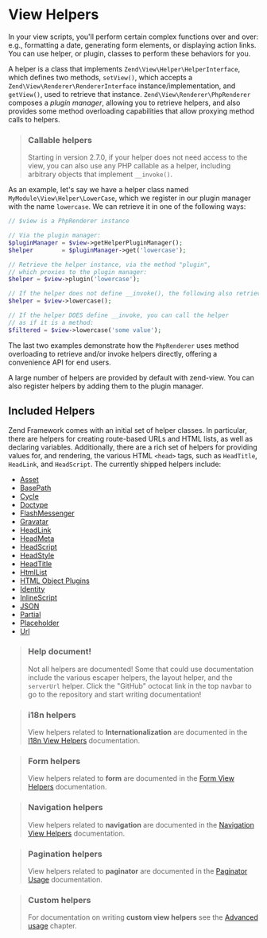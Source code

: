 # View Helpers

In your view scripts, you'll perform certain complex functions over and over:
e.g., formatting a date, generating form elements, or displaying action links.
You can use helper, or plugin, classes to perform these behaviors for you.

A helper is a class that implements `Zend\View\Helper\HelperInterface`, which
defines two methods, `setView()`, which accepts a
`Zend\View\Renderer\RendererInterface` instance/implementation, and `getView()`,
used to retrieve that instance.  `Zend\View\Renderer\PhpRenderer` composes a
*plugin manager*, allowing you to retrieve helpers, and also provides some
method overloading capabilities that allow proxying method calls to helpers.

> ### Callable helpers
>
> Starting in version 2.7.0, if your helper does not need access to the view,
> you can also use any PHP callable as a helper, including arbitrary objects
> that implement `__invoke()`.

As an example, let's say we have a helper class named
`MyModule\View\Helper\LowerCase`, which we register in our plugin manager with
the name `lowercase`. We can retrieve it in one of the following ways:

```php
// $view is a PhpRenderer instance

// Via the plugin manager:
$pluginManager = $view->getHelperPluginManager();
$helper        = $pluginManager->get('lowercase');

// Retrieve the helper instance, via the method "plugin",
// which proxies to the plugin manager:
$helper = $view->plugin('lowercase');

// If the helper does not define __invoke(), the following also retrieves it:
$helper = $view->lowercase();

// If the helper DOES define __invoke, you can call the helper
// as if it is a method:
$filtered = $view->lowercase('some value');
```

The last two examples demonstrate how the `PhpRenderer` uses method overloading
to retrieve and/or invoke helpers directly, offering a convenience API for end
users.

A large number of helpers are provided by default with zend-view.  You can also
register helpers by adding them to the plugin manager.

## Included Helpers

Zend Framework comes with an initial set of helper classes. In particular, there
are helpers for creating route-based URLs and HTML lists, as well as declaring
variables. Additionally, there are a rich set of helpers for providing values
for, and rendering, the various HTML `<head>` tags, such as `HeadTitle`,
`HeadLink`, and `HeadScript`. The currently shipped helpers include:

- [Asset](asset.md)
- [BasePath](base-path.md)
- [Cycle](cycle.md)
- [Doctype](doctype.md)
- [FlashMessenger](flash-messenger.md)
- [Gravatar](gravatar.md)
- [HeadLink](head-link.md)
- [HeadMeta](head-meta.md)
- [HeadScript](head-script.md)
- [HeadStyle](head-style.md)
- [HeadTitle](head-title.md)
- [HtmlList](html-list.md)
- [HTML Object Plugins](html-object.md)
- [Identity](identity.md)
- [InlineScript](inline-script.md)
- [JSON](json.md)
- [Partial](partial.md)
- [Placeholder](placeholder.md)
- [Url](url.md)

> ### Help document!
>
> Not all helpers are documented! Some that could use documentation include the
> various escaper helpers, the layout helper, and the `serverUrl` helper. Click
> the "GitHub" octocat link in the top navbar to go to the repository and start
> writing documentation!

> ### i18n helpers
>
> View helpers related to **Internationalization** are documented in the
> [I18n View Helpers](https://docs.zendframework.com/zend-i18n/view-helpers/)
> documentation.

> ### Form helpers
>
> View helpers related to **form** are documented in the
> [Form View Helpers](https://docs.zendframework.com/zend-form/helper/intro/)
> documentation.

> ### Navigation helpers
>
> View helpers related to **navigation** are documented in the
> [Navigation View Helpers](https://docs.zendframework.com/zend-navigation/helpers/intro/)
> documentation.

> ### Pagination helpers
>
> View helpers related to **paginator** are documented in the
> [Paginator Usage](https://docs.zendframework.com/zend-paginator/usage/#rendering-pages-with-view-scripts)
> documentation.

> ### Custom helpers
>
> For documentation on writing **custom view helpers** see the
> [Advanced usage](advanced-usage.md) chapter.
